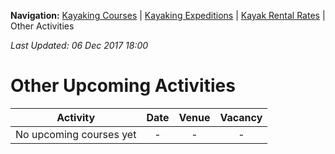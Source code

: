 **Navigation:** [Kayaking Courses](index) &#124; [Kayaking Expeditions](expedition) &#124; [Kayak Rental Rates](rental) &#124; Other Activities

_Last Updated: 06 Dec 2017 18:00_
# Other Upcoming Activities

Activity | Date | Venue | Vacancy
:---:|:---:|:---:|:---:
No upcoming courses yet|-|-|-

